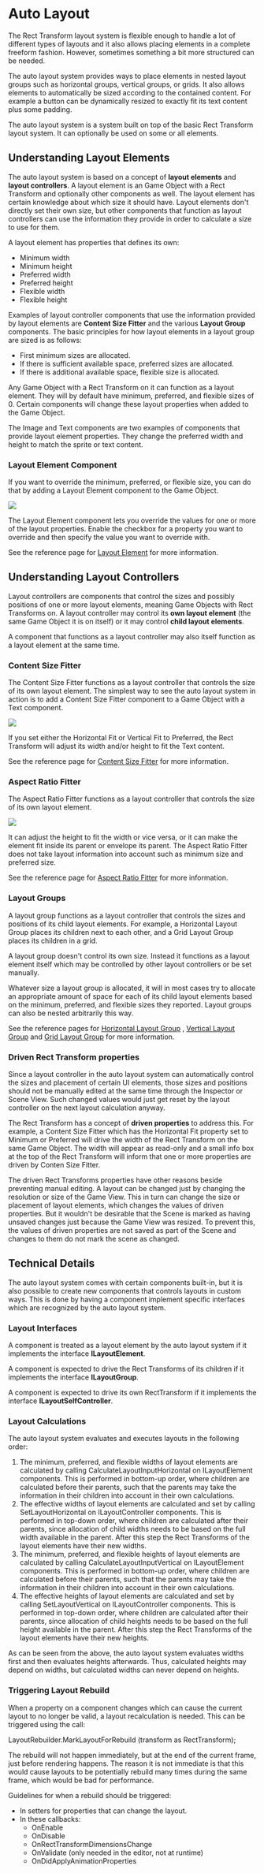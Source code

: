 # Auto Layout

The Rect Transform layout system is flexible enough to handle a lot of different types of layouts and it also allows
placing elements in a complete freeform fashion. However, sometimes something a bit more structured can be needed.

The auto layout system provides ways to place elements in nested layout groups such as horizontal groups, vertical
groups, or grids. It also allows elements to automatically be sized according to the contained content. For example a
button can be dynamically resized to exactly fit its text content plus some padding.

The auto layout system is a system built on top of the basic Rect Transform layout system. It can optionally be used on
some or all elements.

## Understanding Layout Elements

The auto layout system is based on a concept of **layout elements** and **layout controllers**. A layout element is an
Game Object with a Rect Transform and optionally other components as well. The layout element has certain knowledge
about which size it should have. Layout elements don't directly set their own size, but other components that function
as layout controllers can use the information they provide in order to calculate a size to use for them.

A layout element has properties that defines its own:

* Minimum width
* Minimum height
* Preferred width
* Preferred height
* Flexible width
* Flexible height

Examples of layout controller components that use the information provided by layout elements are **Content Size
Fitter** and the various **Layout Group** components. The basic principles for how layout elements in a layout group are
sized is as follows:

* First minimum sizes are allocated.
* If there is sufficient available space, preferred sizes are allocated.
* If there is additional available space, flexible size is allocated.

Any Game Object with a Rect Transform on it can function as a layout element. They will by default have minimum,
preferred, and flexible sizes of 0. Certain components will change these layout properties when added to the Game
Object.

The Image and Text components are two examples of components that provide layout element properties. They change the
preferred width and height to match the sprite or text content.

### Layout Element Component

If you want to override the minimum, preferred, or flexible size, you can do that by adding a Layout Element component
to the Game Object.

![](images/UI_LayoutElementInspector.png)

The Layout Element component lets you override the values for one or more of the layout properties. Enable the checkbox
for a property you want to override and then specify the value you want to override with.

See the reference page for [Layout Element](script-LayoutElement.md) for more information.

## Understanding Layout Controllers

Layout controllers are components that control the sizes and possibly positions of one or more layout elements, meaning
Game Objects with Rect Transforms on. A layout controller may control its **own layout element** (the same Game Object
it is on itself) or it may control **child layout elements**.

A component that functions as a layout controller may also itself function as a layout element at the same time.

### Content Size Fitter

The Content Size Fitter functions as a layout controller that controls the size of its own layout element. The simplest
way to see the auto layout system in action is to add a Content Size Fitter component to a Game Object with a Text
component.

![](images/UI_ContentSizeFitterInspector.png)

If you set either the Horizontal Fit or Vertical Fit to Preferred, the Rect Transform will adjust its width and/or
height to fit the Text content.

See the reference page for [Content Size Fitter](script-ContentSizeFitter.md) for more information.

### Aspect Ratio Fitter

The Aspect Ratio Fitter functions as a layout controller that controls the size of its own layout element.

![](images/UI_AspectRatioFitterInspector.png)

It can adjust the height to fit the width or vice versa, or it can make the element fit inside its parent or envelope
its parent. The Aspect Ratio Fitter does not take layout information into account such as minimum size and preferred
size.

See the reference page for [Aspect Ratio Fitter](script-AspectRatioFitter.md) for more information.

### Layout Groups

A layout group functions as a layout controller that controls the sizes and positions of its child layout elements. For
example, a Horizontal Layout Group places its children next to each other, and a Grid Layout Group places its children
in a grid.

A layout group doesn't control its own size. Instead it functions as a layout element itself which may be controlled by
other layout controllers or be set manually.

Whatever size a layout group is allocated, it will in most cases try to allocate an appropriate amount of space for each
of its child layout elements based on the minimum, preferred, and flexible sizes they reported. Layout groups can also
be nested arbitrarily this way.

See the reference pages for [Horizontal Layout Group](script-HorizontalLayoutGroup.md)
, [Vertical Layout Group](script-VerticalLayoutGroup.md) and [Grid Layout Group](script-GridLayoutGroup.md) for more
information.

### Driven Rect Transform properties

Since a layout controller in the auto layout system can automatically control the sizes and placement of certain UI
elements, those sizes and positions should not be manually edited at the same time through the Inspector or Scene View.
Such changed values would just get reset by the layout controller on the next layout calculation anyway.

The Rect Transform has a concept of **driven properties** to address this. For example, a Content Size Fitter which has
the Horizontal Fit property set to Minimum or Preferred will drive the width of the Rect Transform on the same Game
Object. The width will appear as read-only and a small info box at the top of the Rect Transform will inform that one or
more properties are driven by Conten Size Fitter.

The driven Rect Transforms properties have other reasons beside preventing manual editing. A layout can be changed just
by changing the resolution or size of the Game View. This in turn can change the size or placement of layout elements,
which changes the values of driven properties. But it wouldn't be desirable that the Scene is marked as having unsaved
changes just because the Game View was resized. To prevent this, the values of driven properties are not saved as part
of the Scene and changes to them do not mark the scene as changed.

## Technical Details

The auto layout system comes with certain components built-in, but it is also possible to create new components that
controls layouts in custom ways. This is done by having a component implement specific interfaces which are recognized
by the auto layout system.

### Layout Interfaces

A component is treated as a layout element by the auto layout system if it implements the interface **ILayoutElement**.

A component is expected to drive the Rect Transforms of its children if it implements the interface **ILayoutGroup**.

A component is expected to drive its own RectTransform if it implements the interface **ILayoutSelfController**.

### Layout Calculations

The auto layout system evaluates and executes layouts in the following order:

1. The minimum, preferred, and flexible widths of layout elements are calculated by calling
   CalculateLayoutInputHorizontal on ILayoutElement components. This is performed in bottom-up order, where children are
   calculated before their parents, such that the parents may take the information in their children into account in
   their own calculations.
2. The effective widths of layout elements are calculated and set by calling SetLayoutHorizontal on ILayoutController
   components. This is performed in top-down order, where children are calculated after their parents, since allocation
   of child widths needs to be based on the full width available in the parent. After this step the Rect Transforms of
   the layout elements have their new widths.
3. The minimum, preferred, and flexible heights of layout elements are calculated by calling
   CalculateLayoutInputVertical on ILayoutElement components. This is performed in bottom-up order, where children are
   calculated before their parents, such that the parents may take the information in their children into account in
   their own calculations.
4. The effective heights of layout elements are calculated and set by calling SetLayoutVertical on ILayoutController
   components. This is performed in top-down order, where children are calculated after their parents, since allocation
   of child heights needs to be based on the full height available in the parent. After this step the Rect Transforms of
   the layout elements have their new heights.

As can be seen from the above, the auto layout system evaluates widths first and then evaluates heights afterwards.
Thus, calculated heights may depend on widths, but calculated widths can never depend on heights.

### Triggering Layout Rebuild

When a property on a component changes which can cause the current layout to no longer be valid, a layout recalculation
is needed. This can be triggered using the call:

LayoutRebuilder.MarkLayoutForRebuild (transform as RectTransform);

The rebuild will not happen immediately, but at the end of the current frame, just before rendering happens. The reason
it is not immediate is that this would cause layouts to be potentially rebuild many times during the same frame, which
would be bad for performance.

Guidelines for when a rebuild should be triggered:

* In setters for properties that can change the layout.
* In these callbacks:
    * OnEnable
    * OnDisable
    * OnRectTransformDimensionsChange
    * OnValidate (only needed in the editor, not at runtime)
    * OnDidApplyAnimationProperties
